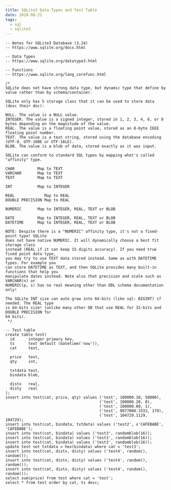 ```yaml
---
title: SQLite3 Data Types and Test Table 
date: 2018-08-21
tags:
  - sql
  - sqlite3
---
```


    -- Notes for SQLite3 Database (3.24)
    -- https://www.sqlite.org/docs.html

    -- Data Types
    -- https://www.sqlite.org/datatype3.html

    -- Functions
    -- https://www.sqlite.org/lang_corefunc.html

    /*
    SQLite does not have strong data type, but dynamic type that define by value rather than by schema/container.

    SQLite only has 5 storage class that it can be used to store data (desc their doc):

    NULL. The value is a NULL value.
    INTEGER. The value is a signed integer, stored in 1, 2, 3, 4, 6, or 8 bytes depending on the magnitude of the value.
    REAL. The value is a floating point value, stored as an 8-byte IEEE floating point number.
    TEXT. The value is a text string, stored using the database encoding (UTF-8, UTF-16BE or UTF-16LE).
    BLOB. The value is a blob of data, stored exactly as it was input.

    SQLite can conform to standard SQL types by mapping what's called "affinity" type.

    CHAR          Map to TEXT
    VARCHAR       Map to TEXT
    TEXT          Map to TEXT

    INT           Map to INTEGER

    REAL             Map to REAL
    DOUBLE PRECISION Map to REAL

    NUMERIC       Map to INTEGER, REAL, TEXT or BLOB

    DATE          Map to INTEGER, REAL, TEXT or BLOB
    DATETIME      Map to INTEGER, REAL, TEXT or BLOB

    NOTE: Despite there is a "NUMERIC" affinity type, it's not a fixed-point type! SQLite
    does not have native NUMERIC. It will dynamically choose a best fit storage class
    instead (REAL if it can keep 15 digits accuracy). If you need true fixed point data type,
    you may try to use TEXT data stored instead. Same as with DATETIME types. For example you
    can store DATETIME as TEXT, and then SQLite provides many built-in functions that help you
    manipulate dates instead. Note also that precision and scale such as VARCHAR(n) or
    NUMERIC(p, s) has no real meaning other than DDL schema documentation only!

    The SQLite INT size can auto grow into 64-bits (like sql: BIGINT) if needed. The REAL type
    is 64-bits size! (unlike many other DB that use REAL for 32-bits and DOUBLE PRECISION for
    64 bits).
     */

    -- Test table
    create table test(
      id      integer primary key,
      ts      text default (datetime('now')),
      cat     text,

      price   text,
      qty     int,

      txtdata text,
      bindata blob,

      distx   real,
      disty   real
    );
    insert into test(cat, price, qty) values ('test', 100000.10, 50000),
                                             ('test', 100000.20, 0),
                                             ('test', 100000.00, 1),
                                             ('test', 9977000.3333, 179),
                                             ('test', 104729.1129, 104729);
    insert into test(cat, bindata, txtdata) values ('test2', x'CAFEBABE', 'CAFEBABE');
    insert into test(cat, bindata) values ('test3', randomblob(16));
    insert into test(cat, bindata) values ('test3', randomblob(16));
    insert into test(cat, bindata) values ('test3', randomblob(16));
    update test set txtdata = hex(bindata) where cat = 'test3';
    insert into test(cat, distx, disty) values ('test4', random(), random());
    insert into test(cat, distx, disty) values ('test4', random(), random());
    insert into test(cat, distx, disty) values ('test4', random(), random());
    select sum(price) from test where cat = 'test';
    select * from test order by cat, ts desc;
